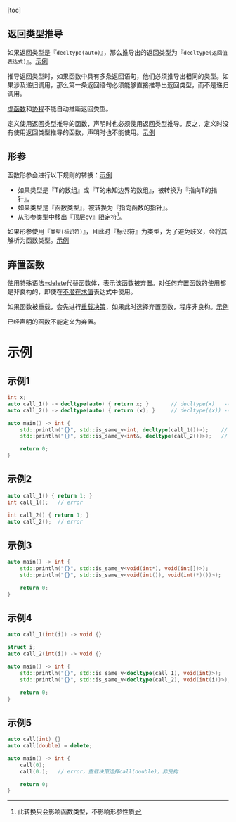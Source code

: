 [toc]

## 返回类型推导

如果返回类型是『`decltype(auto)`』，那么推导出的返回类型为『`decltype(返回值表达式)`』。[示例](#示例1)

推导返回类型时，如果函数中具有多条返回语句，他们必须推导出相同的类型。如果涉及递归调用，那么第一条返回语句必须能够直接推导出返回类型，而不是递归调用。

[虚函数]()和[协程]()不能自动推断返回类型。

定义使用返回类型推导的函数，声明时也必须使用返回类型推导。反之，定义时没有使用返回类型推导的函数，声明时也不能使用。[示例](#示例2)

## 形参

函数形参会进行以下规则的转换：[示例](#示例3)

* 如果类型是『T的数组』或『T的未知边界的数组』，被转换为『指向T的指针』。
* 如果类型是『函数类型』，被转换为『指向函数的指针』。
* 从形参类型中移出『顶层cv』限定符[^1]。

如果形参使用『`类型(标识符)`』，且此时『标识符』为类型，为了避免歧义，会将其解析为函数类型。[示例](#示例4)

## 弃置函数

使用特殊语法[=delete]()代替函数体，表示该函数被弃置。对任何弃置函数的使用都是非良构的，即使在[不潜在求值]()表达式中使用。

如果函数被重载，会先进行[重载决策]()，如果此时选择弃置函数，程序非良构。[示例](#示例5)

已经声明的函数不能定义为弃置。

# 示例

## 示例1

```cpp
int x;
auto call_1() -> decltype(auto) { return x; }		// decltype(x)   --> int
auto call_2() -> decltype(auto) { return (x); }		// decltype((x)) --> int&

auto main() -> int {
	std::println("{}", std::is_same_v<int, decltype(call_1())>);	// true
	std::println("{}", std::is_same_v<int&, decltype(call_2())>);	// true

	return 0;
}
```

## 示例2

```cpp
auto call_1() { return 1; }
int call_1();	// error

int call_2() { return 1; }
auto call_2();	// error
```

## 示例3

```cpp
auto main() -> int {
	std::println("{}", std::is_same_v<void(int*), void(int[])>);		// true
	std::println("{}", std::is_same_v<void(int()), void(int(*)())>);	// true

	return 0;
}
```

## 示例4

```cpp
auto call_1(int(i)) -> void {}

struct i;
auto call_2(int(i)) -> void {}

auto main() -> int {
	std::println("{}", std::is_same_v<decltype(call_1), void(int)>);		// true
	std::println("{}", std::is_same_v<decltype(call_2), void(int(i))>);		// true

	return 0;
}
```

## 示例5

```cpp
auto call(int) {}
auto call(double) = delete;

auto main() -> int {
	call(0);
	call(0.);	// error，重载决策选择call(double)，非良构

	return 0;
}
```



[^1]:此转换只会影响函数类型，不影响形参性质

